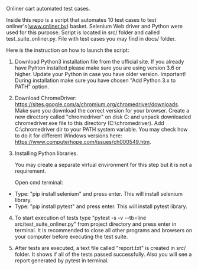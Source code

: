Onliner cart automated test cases.

Inside this repo is a script that automates 10 test cases to test onliner's(www.onliner.by) basket. Selenium Web driver and Python were used for this purpose. 
Script is located in src/ folder and called test_suite_onliner.py. File with test cases you may find in docs/ folder. 

Here is the instruction on how to launch the script:

1. Download Python3 installation file from the official site. 
If you already have Pyhton installed please make sure you are using version 3.6 or higher. Update your Python in case you have older version. Important! During installation make sure you have chosen "Add Python 3.x to PATH" option.

2. Download ChromeDriver: https://sites.google.com/a/chromium.org/chromedriver/downloads.
Make sure you download the correct version for your browser. Create a new directory called "chromedriver" on disk C: and unpack downloaded chromedriver.exe file to this directory (C:\chromedriver). Add C:\chromedriver dir to your PATH system variable. You may check how to do it for different Windows versions here: 
https://www.computerhope.com/issues/ch000549.htm. 

3. Installing Python libraries.

   You may create a separate virtual environment for this step but it is not a requirement.

   Open cmd terminal:
 - Type: "pip install selenium" and press enter. This will install selenium library.
 - Type: "pip install pytest" and press enter. This will install pytest library.

4. To start execution of tests type "pytest -s -v --tb=line src/test_suite_onliner.py" from project directory and press enter in terminal. It is recommended to close all other programs and browsers on your computer before executing the test suite. 

5. After tests are executed, a text file called "report.txt" is created in src/ folder. It shows if all of the tests passed successfully. Also you will see a report generated by pytest in terminal.
